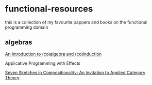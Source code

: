 # functional-resources


this is a collection of my favourite pappers and books on the functional programming domain 


 

## algebras

[An introduction to (co)algebra and (co)induction](https://homepages.cwi.nl/~janr/papers/files-of-papers/2011_Jacobs_Rutten_new.pdf&usg=AOvVaw17jFzU7DYFnM4avJpgELY0)

Applicative Programming with Effects 

[Seven Sketches in Compositionality: An Invitation to Applied Category Theory](https://arxiv.org/abs/1803.05316)
